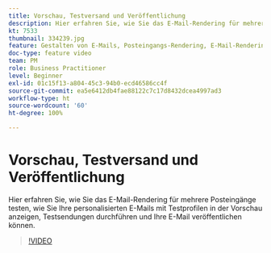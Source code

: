```yaml
---
title: Vorschau, Testversand und Veröffentlichung
description: Hier erfahren Sie, wie Sie das E-Mail-Rendering für mehrere Posteingänge testen, wie Sie Ihre personalisierten E-Mails mit Testprofilen in der Vorschau anzeigen, Testsendungen durchführen und Ihre E-Mail veröffentlichen können.
kt: 7533
thumbnail: 334239.jpg
feature: Gestalten von E-Mails, Posteingangs-Rendering, E-Mail-Rendering
doc-type: feature video
team: PM
role: Business Practitioner
level: Beginner
exl-id: 01c15f13-a804-45c3-94b0-ecd46586cc4f
source-git-commit: ea5e6412db4fae88122c7c17d8432dcea4997ad3
workflow-type: ht
source-wordcount: '60'
ht-degree: 100%

---
```


# Vorschau, Testversand und Veröffentlichung

Hier erfahren Sie, wie Sie das E-Mail-Rendering für mehrere Posteingänge testen, wie Sie Ihre personalisierten E-Mails mit Testprofilen in der Vorschau anzeigen, Testsendungen durchführen und Ihre E-Mail veröffentlichen können.

>[!VIDEO](https://video.tv.adobe.com/v/334239?quality=12)
